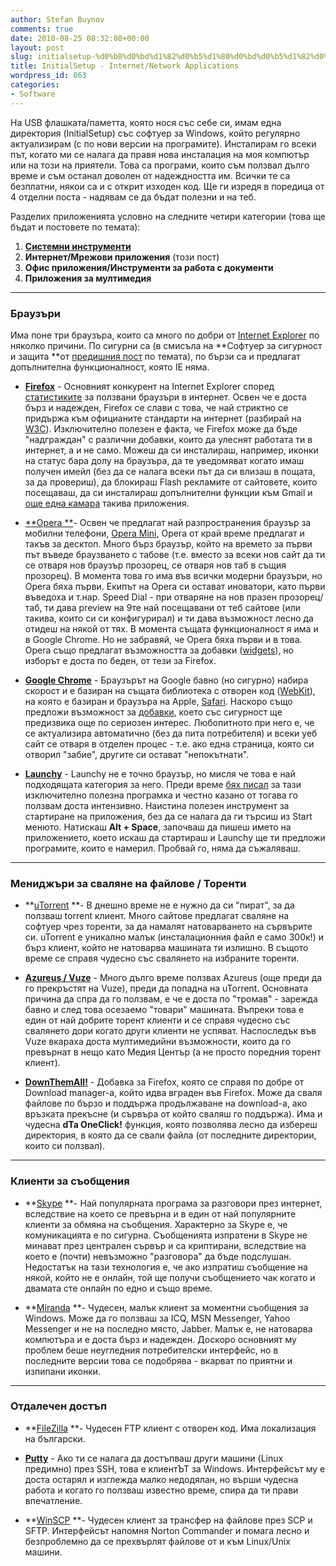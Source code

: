 ```yaml
---
author: Stefan Buynov
comments: true
date: 2010-08-25 08:32:08+00:00
layout: post
slug: initialsetup-%d0%b8%d0%bd%d1%82%d0%b5%d1%80%d0%bd%d0%b5%d1%82%d0%bc%d1%80%d0%b5%d0%b6%d0%be%d0%b2%d0%b8-%d0%bf%d1%80%d0%b8%d0%bb%d0%be%d0%b6%d0%b5%d0%bd%d0%b8%d1%8f
title: InitialSetup - Internet/Network Applications
wordpress_id: 863
categories:
- Software
---
```


На USB флашката/паметта, която нося със себе си, имам една директория  (InitialSetup) със софтуер за Windows, който регулярно актуализирам (с  по нови версии на програмите). Инсталирам го всеки път, когато ми се  налага да правя нова инсталация на моя компютър или на този на приятели.  Това са програми, които съм ползвал дълго време и съм останал доволен  от надеждността им. Всички те са безплатни, някои са и с открит изходен  код. Ще ги изредя в поредица от 4 отделни поста - надявам се да бъдат  полезни и на теб.

Разделих приложенията условно на следните четири категории (това ще бъдат и постовете по темата):

   1. [**Системни инструменти**](/blog/2010/04/08/initialsetup-system-tools/)
   1. **Интернет/Мрежови приложения** (този пост)
   1. **Офис приложения/Инструменти за работа с документи**
   1. **Приложения за мултимедия**


** **


### Браузъри


Има поне три браузъра, които са много по добри от [Internet Explorer](http://www.microsoft.com/windows/internet-explorer/default.aspx) по няколко причини. По сигурни са (в смисъла на **Софтуер за сигурност и защита **от [предишния пост](http://buynov.com/2010/04/08/123) по темата), по бързи са и предлагат допълнителна функционалност, която IE няма.


  * [**Firefox**](http://www.mozilla.com) - Основният конкурент на Internet Explorer според [статистиките](http://en.wikipedia.org/wiki/Usage_share_of_web_browsers) за ползвани браузъри в интернет. Освен че е доста бърз и надежден, Firefox се слави с това, че най стриктно се придържа към официаните стандарти на интернет (разбирай на [W3C](http://www.w3.org/)). Изключително полезен е факта, че Firefox може да бъде "надграждан" с различни добавки, които да улеснят работата ти в интернет, а и не само. Можеш да си инсталираш, например, иконки на статус бара долу на браузъра, да те уведомяват когато имаш получен имейл (без да се налага всеки път да си влизаш в пощата, за да провериш), да блокираш Flash рекламите от сайтовете, които посещаваш, да си инсталираш допълнителни функции към Gmail и [още една камара](https://addons.mozilla.org) такива приложения.


  * [**Opera **](http://www.opera.com/)- Освен че предлагат най разпространения браузър за мобилни телефони, [Opera Mini](http://www.opera.com/mobile/), Opera от край време предлагат и такъв за десктоп. Много бърз браузър, който на времето за първи път въведе браузването с табове (т.е. вместо за всеки нов сайт да ти се отваря нов браузър прозорец, се отваря нов таб в същия прозорец). В момента това го има във всички модерни браузъри, но Opera бяха първи. Екипът на Opera си остават иноватори, като първи въведоха и т.нар. Speed Dial - при отваряне на нов празен прозорец/таб, ти дава preview на 9те най посещавани от теб сайтове (или такива, които си си конфигурирал) и ти дава възможност лесно да отидеш на някой от тях. В момента същата функционалност я има и в Google Chrome. Но не забравяй, че Opera бяха първи и в това. Opera също предлагат възможността за добавки ([widgets](http://www.opera.com/widgets/)), но изборът е доста по беден, от тези за Firefox.


  * [**Google Chrome**](http://www.google.com/chrome) - Браузърът на Google бавно (но сигурно) набира скорост и е базиран на същата библиотека с отворен код ([WebKit](http://webkit.org/)), на която е базиран и браузъра на Apple, [Safari](http://www.apple.com/safari/). Наскоро също предложи възможност за [добавки](https://chrome.google.com/extensions), което със сигурност ще предизвика още по сериозен интерес. Любопитното при него е, че се актуализира автоматично (без да пита потребителя) и всеки уеб сайт се отваря в отделен процес - т.е. ако една страница, която си отворил "забие", другите си остават "непокътнати".


  * [**Launchy**](http://www.launchy.net/) - Launchy не е точно браузър, но мисля че това е най подходящата категория за него. Преди време [бях писал](http://buynov.com/2007/08/27/15) за тази изключително полезна програмка и честно казано от тогава го ползвам доста интензивно. Наистина полезен инструмент за стартиране на приложения, без да се налага да ги търсиш из Start менюто. Натискаш **Alt + Space**, започваш да пишеш името на приложението, което искаш да стартираш и Launchy ще ти предложи програмите, които е намерил. Пробвай го, няма да съжаляваш.

<!-- More -->

** **


### Мениджъри за сваляне на файлове / Торенти


  * **[uTorrent](http://www.utorrent.com/) **- В днешно време не е нужно да си "пират", за да ползваш torrent клиент. Много сайтове предлагат сваляне на софтуер чрез торенти, за да намалят натоварването на сървърите си. uTorrent е уникално малък (инсталационния файл е само 300к!) и бърз клиент, който не натоварва машината ти излишно. В същото време се справя чудесно със свалянето на избраните торенти.


  * [**Azureus / Vuze**](http://www.vuze.com/) - Много дълго време ползвах Azureus (още преди да го прекръстят на Vuze), преди да попадна на uTorrent. Основната причина да спра да го ползвам, е че е доста по "тромав" - зарежда бавно и след това осезаемо "товари" машината. Въпреки това е един от най добрите торент клиенти и се справя чудесно със свалянето дори когато други клиенти не успяват. Наспоследък във Vuze вкараха доста мултимедийни възможности, които да го превърнат в нещо като Медия Център (а не просто поредния торент клиент).


  * [**DownThemAll!**](http://www.downthemall.net/) - Добавка за Firefox, която се справя по добре от Download manager-а, който идва вграден във Firefox. Може да сваля файлове по бързо и поддържа продължаване на download-а, ако връзката прекъсне (и сървъра от който сваляш го поддържа). Има и чудесна **dTa OneClick!** функция, която позволява лесно да избереш директория, в която да се свали файла (от последните директории, които си ползвал).



** **


### Клиенти за съобщения


  * **[Skype](http://www.skype.com) **- Най популярната програма за разговори през интернет, вследствие на което се превърна и в един от най популярните клиенти за обмяна на съобщения. Характерно за Skype е, че комуникацията е по сигурна. Съобщенията изпратени в Skype не минават през централен сървър и са криптирани, вследствие на което е (почти) невъзможно "разговора" да бъде подслушан. Недостатък на тази технология е, че ако изпратиш съобщение на някой, който не е онлайн, той ще получи съобщението чак когато и двамата сте онлайн по едно и също време.


  * **[Miranda](http://www.miranda-im.org/) **- Чудесен, малък клиент за моментни съобщения за Windows. Може да го ползваш за ICQ, MSN Messenger, Yahoo Messenger и не на последно място, Jabber. Малък е, не натоварва компютъра и е доста бърз и надежден. Доскоро основният му проблем беше неугледния потребителски интерфейс, но в последните версии това се подобрява - вкарват по приятни и изпипани иконки.




** **


### Отдалечен достъп


  * **[FileZilla](http://filezilla-project.org/) **- Чудесен FTP клиент с отворен код. Има локализация на български. 


  * [**Putty**](http://www.chiark.greenend.org.uk/~sgtatham/putty/) - Ако ти се налага да достъпваш други машини (Linux предимно) през SSH, това е клиентЪТ за Windows. Интерфейсът му е доста остарял и изглежда малко недодялан, но върши чудесна работа и когато го ползваш известно време, спира да ти прави впечатление.


  * **[WinSCP](http://winscp.net) **- Чудесен клиент за трансфер на файлове през SCP и SFTP. Интерфейсът напомня Norton Commander и помага лесно и безпроблемно да се прехвърлят файлове от и към Linux/Unix машини.

